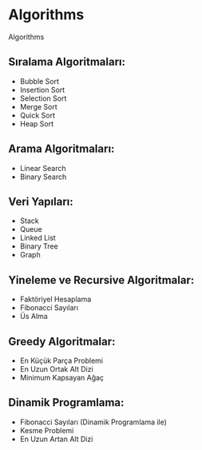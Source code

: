 # Algorithms

Algorithms

## Sıralama Algoritmaları:
- Bubble Sort
- Insertion Sort
- Selection Sort
- Merge Sort
- Quick Sort
- Heap Sort

## Arama Algoritmaları:
- Linear Search
- Binary Search

## Veri Yapıları:
- Stack
- Queue
- Linked List
- Binary Tree
- Graph

## Yineleme ve Recursive Algoritmalar:
- Faktöriyel Hesaplama
- Fibonacci Sayıları
- Üs Alma

## Greedy Algoritmalar:
- En Küçük Parça Problemi
- En Uzun Ortak Alt Dizi
- Minimum Kapsayan Ağaç

## Dinamik Programlama:
- Fibonacci Sayıları (Dinamik Programlama ile)
- Kesme Problemi
- En Uzun Artan Alt Dizi
